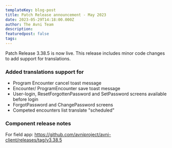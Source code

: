 ```yaml
---
templateKey: blog-post
title: Patch Release announcement - May 2023
date: 2023-05-29T14:18:00.000Z
author: The Avni Team
description:
featuredpost: false
tags:
---
```


Patch Release 3.38.5 is now live. This release includes minor code changes to add support for translations.

### Added translations support for
- Program Encounter cancel toast message
- Encounter/ ProgramEncounter save toast message
- User-login, ResetForgottenPassword and SetPassword screens available before login
- ForgotPassword and ChangePassword screens
- Competed encounters list translate "scheduled"

### Component release notes
For field app: https://github.com/avniproject/avni-client/releases/tag/v3.38.5
